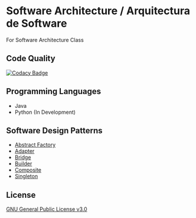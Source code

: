 # Software Architecture / Arquitectura de Software
For Software Architecture Class

## Code Quality
[![Codacy Badge](https://api.codacy.com/project/badge/Grade/b5b753549e334d3c9394fb354c375649)](https://app.codacy.com/app/Dreivko/ASO?utm_source=github.com&utm_medium=referral&utm_content=Dreivko/ASO&utm_campaign=Badge_Grade_Dashboard)

## Programming Languages
  - Java
  - Python (In Development)

## Software Design Patterns
  - [Abstract Factory](https://github.com/Dreivko/ASO/tree/master/ASO/ASO/src/abstractFactory)
  - [Adapter](https://github.com/Dreivko/ASO/tree/master/ASO/ASO/src/adapter)
  - [Bridge](https://github.com/Dreivko/ASO/tree/master/ASO/ASO/src/bridge)
  - [Builder](https://github.com/Dreivko/ASO/tree/master/ASO/ASO/src/builder)
  - [Composite](https://github.com/Dreivko/ASO/tree/master/ASO/ASO/src/composite)
  - [Singleton](https://github.com/Dreivko/ASO/tree/master/ASO/ASO/src/Singleton)
  
## License
[GNU General Public License v3.0](https://choosealicense.com/licenses/gpl-3.0/)
